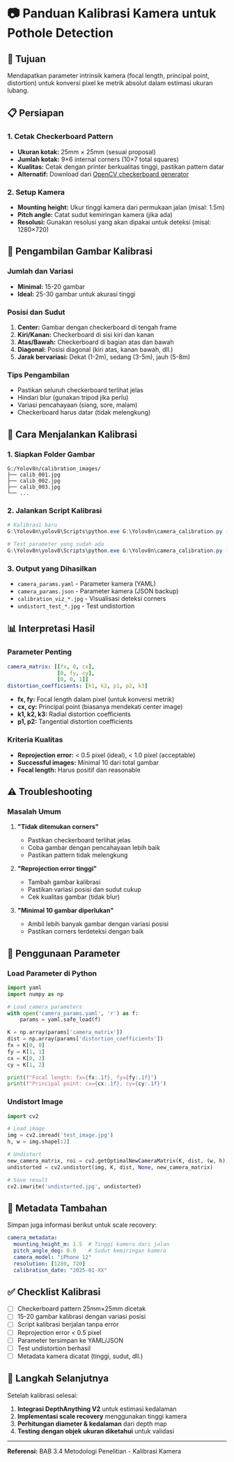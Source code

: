 # 📷 Panduan Kalibrasi Kamera untuk Pothole Detection

## 🎯 Tujuan
Mendapatkan parameter intrinsik kamera (focal length, principal point, distortion) untuk konversi pixel ke metrik absolut dalam estimasi ukuran lubang.

## 📋 Persiapan

### 1. Cetak Checkerboard Pattern
- **Ukuran kotak:** 25mm × 25mm (sesuai proposal)
- **Jumlah kotak:** 9×6 internal corners (10×7 total squares)
- **Kualitas:** Cetak dengan printer berkualitas tinggi, pastikan pattern datar
- **Alternatif:** Download dari [OpenCV checkerboard generator](https://docs.opencv.org/4.x/da/df5/tutorial_py_calibration.html)

### 2. Setup Kamera
- **Mounting height:** Ukur tinggi kamera dari permukaan jalan (misal: 1.5m)
- **Pitch angle:** Catat sudut kemiringan kamera (jika ada)
- **Resolusi:** Gunakan resolusi yang akan dipakai untuk deteksi (misal: 1280×720)

## 📸 Pengambilan Gambar Kalibrasi

### Jumlah dan Variasi
- **Minimal:** 15-20 gambar
- **Ideal:** 25-30 gambar untuk akurasi tinggi

### Posisi dan Sudut
1. **Center:** Gambar dengan checkerboard di tengah frame
2. **Kiri/Kanan:** Checkerboard di sisi kiri dan kanan
3. **Atas/Bawah:** Checkerboard di bagian atas dan bawah
4. **Diagonal:** Posisi diagonal (kiri atas, kanan bawah, dll.)
5. **Jarak bervariasi:** Dekat (1-2m), sedang (3-5m), jauh (5-8m)

### Tips Pengambilan
- Pastikan seluruh checkerboard terlihat jelas
- Hindari blur (gunakan tripod jika perlu)
- Variasi pencahayaan (siang, sore, malam)
- Checkerboard harus datar (tidak melengkung)

## 🚀 Cara Menjalankan Kalibrasi

### 1. Siapkan Folder Gambar
```
G:/Yolov8n/calibration_images/
├── calib_001.jpg
├── calib_002.jpg
├── calib_003.jpg
└── ...
```

### 2. Jalankan Script Kalibrasi
```powershell
# Kalibrasi baru
G:\Yolov8n\yolov8\Scripts\python.exe G:\Yolov8n\camera_calibration.py --images G:/Yolov8n/calibration_images --output camera_params.yaml

# Test parameter yang sudah ada
G:\Yolov8n\yolov8\Scripts\python.exe G:\Yolov8n\camera_calibration.py --images G:/Yolov8n/calibration_images --load camera_params.yaml
```

### 3. Output yang Dihasilkan
- `camera_params.yaml` - Parameter kamera (YAML)
- `camera_params.json` - Parameter kamera (JSON backup)
- `calibration_viz_*.jpg` - Visualisasi deteksi corners
- `undistort_test_*.jpg` - Test undistortion

## 📊 Interpretasi Hasil

### Parameter Penting
```yaml
camera_matrix: [[fx, 0, cx],
                [0, fy, cy],
                [0, 0, 1]]
distortion_coefficients: [k1, k2, p1, p2, k3]
```

- **fx, fy:** Focal length dalam pixel (untuk konversi metrik)
- **cx, cy:** Principal point (biasanya mendekati center image)
- **k1, k2, k3:** Radial distortion coefficients
- **p1, p2:** Tangential distortion coefficients

### Kriteria Kualitas
- **Reprojection error:** < 0.5 pixel (ideal), < 1.0 pixel (acceptable)
- **Successful images:** Minimal 10 dari total gambar
- **Focal length:** Harus positif dan reasonable

## ⚠️ Troubleshooting

### Masalah Umum
1. **"Tidak ditemukan corners"**
   - Pastikan checkerboard terlihat jelas
   - Coba gambar dengan pencahayaan lebih baik
   - Pastikan pattern tidak melengkung

2. **"Reprojection error tinggi"**
   - Tambah gambar kalibrasi
   - Pastikan variasi posisi dan sudut cukup
   - Cek kualitas gambar (tidak blur)

3. **"Minimal 10 gambar diperlukan"**
   - Ambil lebih banyak gambar dengan variasi posisi
   - Pastikan corners terdeteksi dengan baik

## 🔧 Penggunaan Parameter

### Load Parameter di Python
```python
import yaml
import numpy as np

# Load camera parameters
with open('camera_params.yaml', 'r') as f:
    params = yaml.safe_load(f)

K = np.array(params['camera_matrix'])
dist = np.array(params['distortion_coefficients'])
fx = K[0, 0]
fy = K[1, 1]
cx = K[0, 2]
cy = K[1, 2]

print(f"Focal length: fx={fx:.1f}, fy={fy:.1f}")
print(f"Principal point: cx={cx:.1f}, cy={cy:.1f}")
```

### Undistort Image
```python
import cv2

# Load image
img = cv2.imread('test_image.jpg')
h, w = img.shape[:2]

# Undistort
new_camera_matrix, roi = cv2.getOptimalNewCameraMatrix(K, dist, (w, h), 1, (w, h))
undistorted = cv2.undistort(img, K, dist, None, new_camera_matrix)

# Save result
cv2.imwrite('undistorted.jpg', undistorted)
```

## 📝 Metadata Tambahan

Simpan juga informasi berikut untuk scale recovery:
```yaml
camera_metadata:
  mounting_height_m: 1.5  # Tinggi kamera dari jalan
  pitch_angle_deg: 0.0    # Sudut kemiringan kamera
  camera_model: "iPhone 12"
  resolution: [1280, 720]
  calibration_date: "2025-01-XX"
```

## ✅ Checklist Kalibrasi

- [ ] Checkerboard pattern 25mm×25mm dicetak
- [ ] 15-20 gambar kalibrasi dengan variasi posisi
- [ ] Script kalibrasi berjalan tanpa error
- [ ] Reprojection error < 0.5 pixel
- [ ] Parameter tersimpan ke YAML/JSON
- [ ] Test undistortion berhasil
- [ ] Metadata kamera dicatat (tinggi, sudut, dll.)

## 🎯 Langkah Selanjutnya

Setelah kalibrasi selesai:
1. **Integrasi DepthAnything V2** untuk estimasi kedalaman
2. **Implementasi scale recovery** menggunakan tinggi kamera
3. **Perhitungan diameter & kedalaman** dari depth map
4. **Testing dengan objek ukuran diketahui** untuk validasi

---

**Referensi:** BAB 3.4 Metodologi Penelitian - Kalibrasi Kamera
